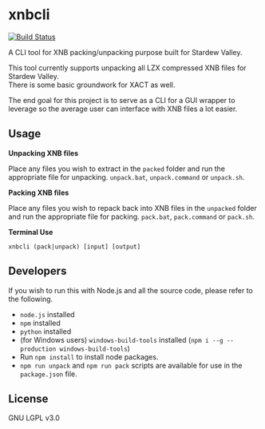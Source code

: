 # xnbcli

[![Build Status](https://travis-ci.org/LeonBlade/xnbcli.svg?branch=master)](https://travis-ci.org/LeonBlade/xnbcli)

A CLI tool for XNB packing/unpacking purpose built for Stardew Valley.

This tool currently supports unpacking all LZX compressed XNB files for Stardew Valley.  
There is some basic groundwork for XACT as well.

The end goal for this project is to serve as a CLI for a GUI wrapper to leverage so the average user can interface with
XNB files a lot easier.

## Usage

**Unpacking XNB files**

Place any files you wish to extract in the `packed` folder and run the appropriate file for unpacking.  `unpack.bat`, `unpack.command` or `unpack.sh`.

**Packing XNB files**

Place any files you wish to repack back into XNB files in the `unpacked` folder and run the appropriate file for packing.  `pack.bat`, `pack.command` or `pack.sh`.

**Terminal Use**

`xnbcli (pack|unpack) [input] [output]`

## Developers

If you wish to run this with Node.js and all the source code, please refer to the following.

- `node.js` installed
- `npm` installed
- `python` installed
- (for Windows users) `windows-build-tools` installed (`npm i --g --production windows-build-tools`)
- Run `npm install` to install node packages.
- `npm run unpack` and `npm run pack` scripts are available for use in the `package.json` file.

## License
GNU LGPL v3.0

